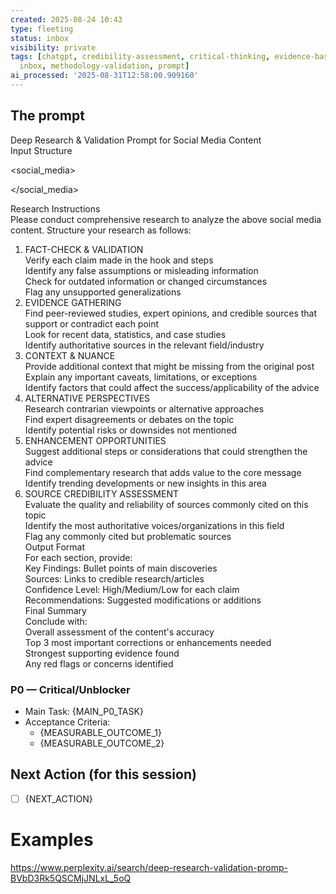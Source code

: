 ```yaml
---
created: 2025-08-24 10:43
type: fleeting
status: inbox
visibility: private
tags: [chatgpt, credibility-assessment, critical-thinking, evidence-based, fact-checking,
  inbox, methodology-validation, prompt]
ai_processed: '2025-08-31T12:58:00.909160'
---
```


## The prompt

Deep Research & Validation Prompt for Social Media Content  
Input Structure  

<social_media>  


</social_media>  
  
Research Instructions  
Please conduct comprehensive research to analyze the above social media content. Structure your research as follows:  
1. FACT-CHECK & VALIDATION  
Verify each claim made in the hook and steps  
Identify any false assumptions or misleading information  
Check for outdated information or changed circumstances  
Flag any unsupported generalizations  
2. EVIDENCE GATHERING  
Find peer-reviewed studies, expert opinions, and credible sources that support or contradict each point  
Look for recent data, statistics, and case studies  
Identify authoritative sources in the relevant field/industry  
3. CONTEXT & NUANCE  
Provide additional context that might be missing from the original post  
Explain any important caveats, limitations, or exceptions  
Identify factors that could affect the success/applicability of the advice  
4. ALTERNATIVE PERSPECTIVES  
Research contrarian viewpoints or alternative approaches  
Find expert disagreements or debates on the topic  
Identify potential risks or downsides not mentioned  
5. ENHANCEMENT OPPORTUNITIES  
Suggest additional steps or considerations that could strengthen the advice  
Find complementary research that adds value to the core message  
Identify trending developments or new insights in this area  
6. SOURCE CREDIBILITY ASSESSMENT  
Evaluate the quality and reliability of sources commonly cited on this topic  
Identify the most authoritative voices/organizations in this field  
Flag any commonly cited but problematic sources  
Output Format  
For each section, provide:  
Key Findings: Bullet points of main discoveries  
Sources: Links to credible research/articles  
Confidence Level: High/Medium/Low for each claim  
Recommendations: Suggested modifications or additions  
Final Summary  
Conclude with:  
Overall assessment of the content's accuracy  
Top 3 most important corrections or enhancements needed  
Strongest supporting evidence found  
Any red flags or concerns identified

### P0 — Critical/Unblocker
- Main Task: {MAIN_P0_TASK}
- Acceptance Criteria:
  - {MEASURABLE_OUTCOME_1}
  - {MEASURABLE_OUTCOME_2}

## Next Action (for this session)
- [ ] {NEXT_ACTION}

# Examples
https://www.perplexity.ai/search/deep-research-validation-promp-BVbD3Rk5QSCMjJNLxL_5oQ